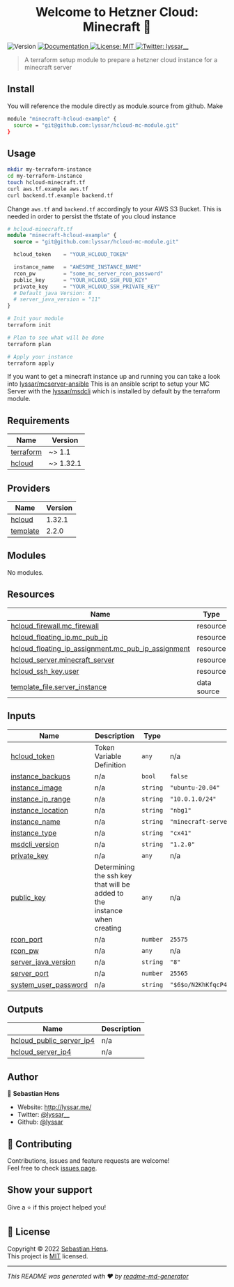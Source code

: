<h1 align="center">Welcome to Hetzner Cloud: Minecraft 👋</h1>
<p>
  <img alt="Version" src="https://img.shields.io/badge/version-1.0.0-blue.svg?cacheSeconds=2592000" />
  <a href="./docs" target="_blank">
    <img alt="Documentation" src="https://img.shields.io/badge/documentation-yes-brightgreen.svg" />
  </a>
  <a href="https://opensource.org/licenses/MIT" target="_blank">
    <img alt="License: MIT" src="https://img.shields.io/badge/License-MIT-yellow.svg" />
  </a>
  <a href="https://twitter.com/lyssar__" target="_blank">
    <img alt="Twitter: lyssar__" src="https://img.shields.io/twitter/follow/lyssar__.svg?style=social" />
  </a>
</p>

> A terraform setup module to prepare a hetzner cloud instance for a minecraft server

## Install


You will reference the module directly as module.source from github. Make

```sh
module "minecraft-hcloud-example" {
  source = "git@github.com:lyssar/hcloud-mc-module.git"
}
```

## Usage

```sh
mkdir my-terraform-instance
cd my-terraform-instance
touch hcloud-minecraft.tf
curl aws.tf.example aws.tf
curl backend.tf.example backend.tf
```

Change `aws.tf` and `backend.tf` accordingly to your AWS S3 Bucket. This is needed in order to persist
the tfstate of you cloud instance

```terraform
# hcloud-minecraft.tf
module "minecraft-hcloud-example" {
  source = "git@github.com:lyssar/hcloud-mc-module.git"

  hcloud_token    = "YOUR_HCLOUD_TOKEN"

  instance_name   = "AWESOME_INSTANCE_NAME"
  rcon_pw         = "some_mc_server_rcon_password"
  public_key      = "YOUR_HCLOUD_SSH_PUB_KEY"
  private_key     = "YOUR_HCLOUD_SSH_PRIVATE_KEY"
  # Default java Version: 8
  # server_java_version = "11"
}
```

```sh
# Init your module
terraform init

# Plan to see what will be done
terraform plan 

# Apply your instance
terraform apply
```

If you want to get a minecraft instance up and running you can take a look into [lyssar/mcserver-ansible](https://github.com/lyssar/mcserver-ansible)
This is an ansible script to setup your MC Server with the [lyssar/msdcli](https://github.com/lyssar/msdcli) which is installed by default by the
terraform module.

## Requirements

| Name | Version |
|------|---------|
| <a name="requirement_terraform"></a> [terraform](#requirement\_terraform) | ~> 1.1 |
| <a name="requirement_hcloud"></a> [hcloud](#requirement\_hcloud) | ~> 1.32.1 |

## Providers

| Name | Version |
|------|---------|
| <a name="provider_hcloud"></a> [hcloud](#provider\_hcloud) | 1.32.1 |
| <a name="provider_template"></a> [template](#provider\_template) | 2.2.0 |

## Modules

No modules.

## Resources

| Name | Type |
|------|------|
| [hcloud_firewall.mc_firewall](https://registry.terraform.io/providers/hetznercloud/hcloud/latest/docs/resources/firewall) | resource |
| [hcloud_floating_ip.mc_pub_ip](https://registry.terraform.io/providers/hetznercloud/hcloud/latest/docs/resources/floating_ip) | resource |
| [hcloud_floating_ip_assignment.mc_pub_ip_assignment](https://registry.terraform.io/providers/hetznercloud/hcloud/latest/docs/resources/floating_ip_assignment) | resource |
| [hcloud_server.minecraft_server](https://registry.terraform.io/providers/hetznercloud/hcloud/latest/docs/resources/server) | resource |
| [hcloud_ssh_key.user](https://registry.terraform.io/providers/hetznercloud/hcloud/latest/docs/resources/ssh_key) | resource |
| [template_file.server_instance](https://registry.terraform.io/providers/hashicorp/template/latest/docs/data-sources/file) | data source |

## Inputs

| Name | Description | Type | Default | Required |
|------|-------------|------|---------|:--------:|
| <a name="input_hcloud_token"></a> [hcloud\_token](#input\_hcloud\_token) | Token Variable Definition | `any` | n/a | yes |
| <a name="input_instance_backups"></a> [instance\_backups](#input\_instance\_backups) | n/a | `bool` | `false` | no |
| <a name="input_instance_image"></a> [instance\_image](#input\_instance\_image) | n/a | `string` | `"ubuntu-20.04"` | no |
| <a name="input_instance_ip_range"></a> [instance\_ip\_range](#input\_instance\_ip\_range) | n/a | `string` | `"10.0.1.0/24"` | no |
| <a name="input_instance_location"></a> [instance\_location](#input\_instance\_location) | n/a | `string` | `"nbg1"` | no |
| <a name="input_instance_name"></a> [instance\_name](#input\_instance\_name) | n/a | `string` | `"minecraft-server"` | no |
| <a name="input_instance_type"></a> [instance\_type](#input\_instance\_type) | n/a | `string` | `"cx41"` | no |
| <a name="input_msdcli_version"></a> [msdcli\_version](#input\_msdcli\_version) | n/a | `string` | `"1.2.0"` | no |
| <a name="input_private_key"></a> [private\_key](#input\_private\_key) | n/a | `any` | n/a | yes |
| <a name="input_public_key"></a> [public\_key](#input\_public\_key) | Determining the ssh key that will be added to the instance when creating | `any` | n/a | yes |
| <a name="input_rcon_port"></a> [rcon\_port](#input\_rcon\_port) | n/a | `number` | `25575` | no |
| <a name="input_rcon_pw"></a> [rcon\_pw](#input\_rcon\_pw) | n/a | `any` | n/a | yes |
| <a name="input_server_java_version"></a> [server\_java\_version](#input\_server\_java\_version) | n/a | `string` | `"8"` | no |
| <a name="input_server_port"></a> [server\_port](#input\_server\_port) | n/a | `number` | `25565` | no |
| <a name="input_system_user_password"></a> [system\_user\_password](#input\_system\_user\_password) | n/a | `string` | `"$6$o/N2KhKfqcP4$4mGl9UobHJR/67A1Z.Pf8Mrc.1ziWqUe6Lr6f9lwukQHPdaNKSfeAcbPpxD71E6AgRFhRp8vtLjgd0laDK.yJ."` | no |

## Outputs

| Name | Description |
|------|-------------|
| <a name="output_hcloud_public_server_ip4"></a> [hcloud\_public\_server\_ip4](#output\_hcloud\_public\_server\_ip4) | n/a |
| <a name="output_hcloud_server_ip4"></a> [hcloud\_server\_ip4](#output\_hcloud\_server\_ip4) | n/a |


## Author

👤 **Sebastian Hens**

* Website: http://lyssar.me/
* Twitter: [@lyssar__](https://twitter.com/lyssar__)
* Github: [@lyssar](https://github.com/lyssar)

## 🤝 Contributing

Contributions, issues and feature requests are welcome!<br />Feel free to check [issues page](https://github.com/lyssar/hcloud-mc-module/issues). 

## Show your support

Give a ⭐️ if this project helped you!

## 📝 License

Copyright © 2022 [Sebastian Hens](https://github.com/lyssar).<br />
This project is [MIT](https://opensource.org/licenses/MIT) licensed.

***
_This README was generated with ❤️ by [readme-md-generator](https://github.com/kefranabg/readme-md-generator)_
